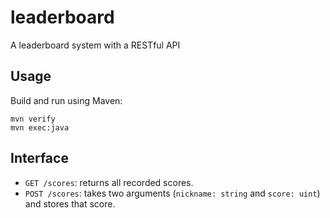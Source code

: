 # leaderboard

A leaderboard system with a RESTful API

## Usage

Build and run using Maven:

```
mvn verify
mvn exec:java
```

## Interface

- `GET /scores`: returns all recorded scores.
- `POST /scores`: takes two arguments (`nickname: string` and `score: uint`) and stores that score.